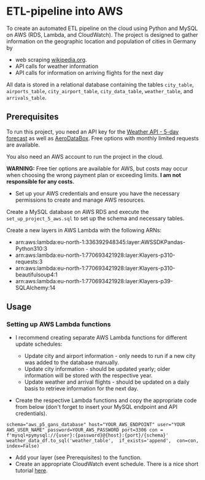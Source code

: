 # ETL-pipeline into AWS

To create an automated ETL pipeline on the cloud using Python and MySQL on AWS (RDS, Lambda, and CloudWatch). The project is designed to gather information on the geographic location and population of cities in Germany by 
* web scraping [wikipedia.org](https://www.wikipedia.org/). 
* API calls for weather information 
* API calls for information on arriving flights for the next day

All data is stored in a relational database containing the tables `city_table`, `airports_table`, `city_airport_table`, `city_data_table`, `weather_table`, and `arrivals_table`.

## Prerequisites
To run this project, you need an API key for the [Weather API - 5-day forecast](https://openweathermap.org/forecast5) as well as [AeroDataBox](https://rapidapi.com/aedbx-aedbx/api/aerodatabox/). Free options with monthly limited requests are available.

You also need an AWS account to run the project in the cloud.

__WARNING:__ Free tier options are available for AWS, but costs may occur when choosing the wrong payment plan or exceeding limits. __I am not responsible for any costs.__

- Set up your AWS credentials and ensure you have the necessary permissions to create and manage AWS resources.

Create a MySQL database on AWS RDS and execute the `set_up_project_5_aws.sql` to set up the schema and necessary tables.

Create a new layers in AWS Lambda with the following ARNs:

* arn:aws:lambda:eu-north-1:336392948345:layer:AWSSDKPandas-Python310:3
* arn:aws:lambda:eu-north-1:770693421928:layer:Klayers-p310-requests:3
* arn:aws:lambda:eu-north-1:770693421928:layer:Klayers-p310-beautifulsoup4:1
* arn:aws:lambda:eu-north-1:770693421928:layer:Klayers-p39-SQLAlchemy:14 

## Usage

### Setting up AWS Lambda functions
- I recommend creating separate AWS Lambda functions for different update schedules:
  - Update city and airport information - only needs to run if a new city was added to the database manually.
  - Update city information - should be updated yearly; older information will be stored with the respective year.
  - Update weather and arrival flights - should be updated on a daily basis to retrieve information for the next day.

- Create the respective Lambda functions and copy the appropriate code from below (don't forget to insert your MySQL endpoint and API credentials).

`schema="aws_p5_gans_database"
host="YOUR_AWS_ENDPOINT"
user="YOUR AWS_USER_NAME"
password=YOUR_AWS_PASSWORD
port=3306
con = f'mysql+pymysql://{user}:{password}@{host}:{port}/{schema}'
weather_data_df.to_sql('weather_table', 
                       if_exists='append', 
                       con=con, 
                       index=False)`

- Add your layer (see Prerequisites) to the function.
- Create an appropriate CloudWatch event schedule. There is a nice short tutorial [here](https://www.youtube.com/watch?v=lSqd6DVWZ9o&t=1s).
